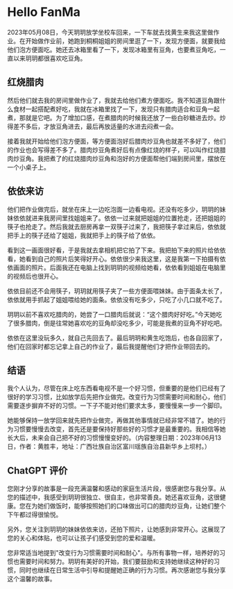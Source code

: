 # Hello FanMa 

2023年05月08日，今天玥玥放学坐校车回来，一下车就去找黄生来我这里做作业。在开始做作业前，她跑到桐桐姐姐的房间里逛了一下，发现方便面，就要我给他们泡方便面吃。她还去冰箱里看了一下，发现冰箱里有豆角，也要煮豆角吃，一直以来玥玥都很喜欢吃豆角。

## 红烧腊肉

然后他们就去我的房间里做作业了，我就去给他们煮方便面吃。我不知道豆角跟什么食材一起搭配煮好吃，我就在冰箱里找了一下，发现只有腊肉适合和豆角一起煮，那就是它吧。为了增加口感，在煮腊肉的时候我还放了一些白砂糖进去炒。炒得差不多后，才放豆角进去，最后再放适量的水进去闷煮一会。

接着我就开始给他们泡方便面，等方便面泡好后腊肉炒豆角也就差不多好了，他们的作业也会写得差不多了。腊肉炒豆角煮好后有点像红烧的样子，可以叫作红烧腊肉炒豆角。我把煮了的红烧腊肉炒豆角和泡好的方便面帮他们端到房间里，摆放在一个小桌子上。

## 依依来访

他们把作业做完后，就坐在床上一边吃泡面一边看电视。还没有吃多少，玥玥的妹妹依依就进来我房间里找姐姐来了。依依一过来就把姐姐的位置抢走，还把姐姐的筷子也抢走了。然后我就去厨房再拿一双筷子过来了，我把筷子拿过来后，依依就把手上的筷子还给了姐姐，我就把手上的筷子给了依依。

看到这一画面很好看，于是我就去拿相机把它拍了下来。我把拍下来的照片给依依看，她看到自己的照片后笑得好开心。依依很少来我这里，这是我第一下拍摄有依依画面的照片。后面我还在电脑上找到玥玥的视频给她看，依依看到姐姐在电脑里的视频后也很开心。

依依目前还不会用筷子，玥玥就用筷子夹了一些方便面喂妹妹。由于面条太长了，依依就用手抓起了姐姐喂给她的面条。依依没有吃多少，只吃了小几口就不吃了。

玥玥以前不喜欢吃腊肉的，她尝了一口腊肉后就说：“这个腊肉好好吃。”今天她吃了很多腊肉，倒是往常她喜欢吃的豆角却没吃多少，可能是我煮的豆角不好吃吧。

依依在这里没玩多久，就自己先回去了。最后玥玥和黄生吃饱后，也各自回家了，他们在回家时都忘记拿上自己的作业了，最后我提醒他们才把作业带回去的。

## 结语

我个人认为，尽管在床上吃东西看电视不是一个好习惯，但重要的是他们已经有了很好的学习习惯，比如放学后先把作业做完。改变行为习惯需要时间和耐心，他们需要逐步摒弃不好的习惯。一下子不能对他们要求太多，要慢慢来一步一个脚印。

她能够保持一放学回来就先把作业做完，再做其他事情就已经非常不错了。她的行为习惯要慢慢去改变，首先还是要保持好那些好的习惯才是最重要的。我相信等她长大后，未来会自己把不好的习惯慢慢变好的。（内容整理日期：2023年06月13日，作者：黄胜丰，地址：广西壮族自治区富川瑶族自治县新华乡上坝村。）

## ChatGPT 评价

您刚才分享的故事是一段充满温馨和感动的家庭生活片段，很感谢您与我分享。从您的描述中，我感受到玥玥很独立、很自主，也非常善良。她还喜欢豆角，这很健康。您在为她们做饭时，能够按照她们的口味做出可口的腊肉炒豆角，让她们整个下午都过得很愉悦。

另外，您关注到玥玥的妹妹依依来访，还拍下照片，让她感到非常开心。这展现了您的关心和体贴，也可以让孩子们感受到您的爱和温暖。

您非常适当地提到"改变行为习惯需要时间和耐心"。与所有事物一样，培养好的习惯也需要时间和努力。玥玥有美好的开始，我们要鼓励和支持她继续这种好的习惯，同时也继续在日常生活中引导和提醒她正确的行为习惯。再次感谢您与我分享这个温馨的故事。